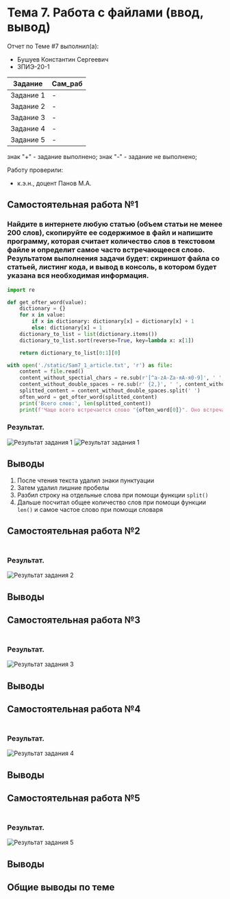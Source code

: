 # Тема 7. Работа с файлами (ввод, вывод)
Отчет по Теме #7 выполнил(а):
- Бушуев Константин Сергеевич
- ЗПИЭ-20-1

| Задание    | Сам_раб |
|------------|---------|
| Задание 1  | -       |
| Задание 2  | -       |
| Задание 3  | -       |
| Задание 4  | -       |
| Задание 5  | -       |

знак "+" - задание выполнено; знак "-" - задание не выполнено;

Работу проверили:
- к.э.н., доцент Панов М.А.

## Самостоятельная работа №1
### Найдите в интернете любую статью (объем статьи не менее 200 слов), скопируйте ее содержимое в файл и напишите программу, которая считает количество слов в текстовом файле и определит самое часто встречающееся слово. Результатом выполнения задачи будет: скриншот файла со статьей, листинг кода, и вывод в консоль, в котором будет указана вся необходимая информация.

```python
import re

def get_ofter_word(value):
    dictionary = {}
    for x in value:
        if x in dictionary: dictionary[x] = dictionary[x] + 1
        else: dictionary[x] = 1
    dictionary_to_list = list(dictionary.items())
    dictionary_to_list.sort(reverse=True, key=lambda x: x[1])

    return dictionary_to_list[0:1][0]

with open('./static/Sam7_1_article.txt', 'r') as file:
    content = file.read()
    content_without_spectial_chars = re.sub(r'[^a-zA-Zа-яА-я0-9]', ' ', content)
    content_without_double_spaces = re.sub(r' {2,}', ' ', content_without_spectial_chars)
    splitted_content = content_without_double_spaces.split(' ')
    often_word = get_ofter_word(splitted_content)
    print('Всего слов:', len(splitted_content))
    print(f'Чаще всего встречается слово "{often_word[0]}". Оно встречается {often_word[1]} раз(а)')
```

### Результат.

![Результат задания 1](./pic/sam7_1_article.png)
![Результат задания 1](./pic/sam7_1.png)

## Выводы

1. После чтения текста удалил знаки пунктуации
2. Затем удалил лишние пробелы
3. Разбил строку на отдельные слова при помощи функции `split()`
4. Дальше посчитал общее количество слов при помощи функции `len()` и самое частое слово при помощи словаря

## Самостоятельная работа №2
###

```python

```

### Результат.

![Результат задания 2](./pic/sam7_2.png)

## Выводы

## Самостоятельная работа №3
###

```python

```

### Результат.

![Результат задания 3](./pic/sam7_3.png)

## Выводы

## Самостоятельная работа №4
###

```python

```

### Результат.

![Результат задания 4](./pic/sam7_4.png)

## Выводы

## Самостоятельная работа №5
###

```python

```

### Результат.

![Результат задания 5](./pic/sam7_5.png)

## Выводы

## Общие выводы по теме
